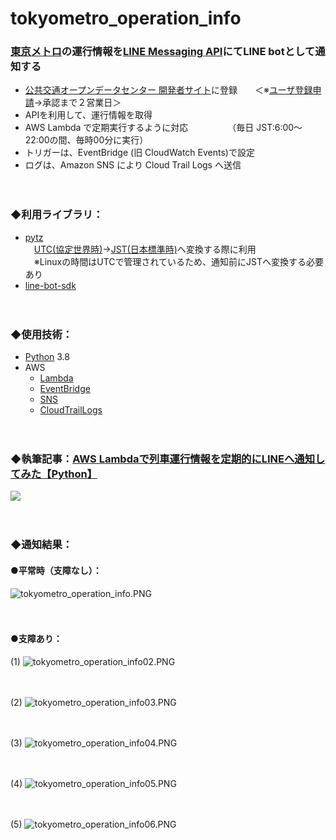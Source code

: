 # tokyometro_operation_info

### [東京メトロ](https://www.tokyometro.jp/index.html)の運行情報を[LINE Messaging API](https://developers.line.biz/ja/services/messaging-api/)にてLINE botとして通知する

- [公共交通オープンデータセンター 開発者サイト](https://developer.odpt.org/)に登録　　＜※[ユーザ登録申請](https://developer.odpt.org/users/sign_up)→承認まで２営業日＞
- APIを利用して、運行情報を取得
- AWS Lambda で定期実行するように対応　　　　　（毎日 JST:6:00～22:00の間、毎時00分に実行）
- トリガーは、EventBridge (旧 CloudWatch Events)で設定
- ログは、Amazon SNS により Cloud Trail Logs へ送信

　

### ◆利用ライブラリ：
- [pytz](https://pythonhosted.org/pytz/)  
　[UTC(協定世界時)](https://ja.wikipedia.org/wiki/%E5%8D%94%E5%AE%9A%E4%B8%96%E7%95%8C%E6%99%82)→[JST(日本標準時)](https://ja.wikipedia.org/wiki/%E6%97%A5%E6%9C%AC%E6%A8%99%E6%BA%96%E6%99%82)へ変換する際に利用  
　※Linuxの時間はUTCで管理されているため、通知前にJSTへ変換する必要あり  
- [line-bot-sdk](https://github.com/line/line-bot-sdk-python)

　

### ◆使用技術：
- [Python](https://www.python.org/) 3.8
- AWS
  - [Lambda](https://aws.amazon.com/jp/lambda/?nc2=h_ql_prod_serv_lbd)
  - [EventBridge](https://aws.amazon.com/jp/eventbridge/?nc2=h_ql_prod_serv_eb)
  - [SNS](https://aws.amazon.com/jp/sns/?nc2=h_ql_prod_ap_sns&whats-new-cards.sort-by=item.additionalFields.postDateTime&whats-new-cards.sort-order=desc)
  - [CloudTrailLogs](https://aws.amazon.com/jp/cloudtrail/?nc2=h_ql_prod_mg_ct)

　

### ◆執筆記事：[AWS Lambdaで列車運行情報を定期的にLINEへ通知してみた【Python】](https://zenn.dev/whitecat_22/articles/9681ab7c85519c)
<a href="https://zenn.dev/whitecat_22/articles/9681ab7c85519c">
  <img src="https://github.com/whitecat-22/tokyometro_operation_info/blob/main/zenn.png">
</a>

　
### ◆通知結果：
#### ●平常時（支障なし）：

![tokyometro_operation_info.PNG](https://github.com/whitecat-22/tokyometro_operation_info/blob/main/tokyometro_operation_info.PNG "tokyometro_operation_info.PNG")

　

#### ●支障あり：
(1)
![tokyometro_operation_info02.PNG](https://github.com/whitecat-22/tokyometro_operation_info/blob/main/tokyometro_operation_info02.PNG)

　

(2)
![tokyometro_operation_info03.PNG](https://github.com/whitecat-22/tokyometro_operation_info/blob/main/tokyometro_operation_info03.PNG)

　

(3)
![tokyometro_operation_info04.PNG](https://github.com/whitecat-22/tokyometro_operation_info/blob/main/tokyometro_operation_info04.PNG)

　

(4)
![tokyometro_operation_info05.PNG](https://github.com/whitecat-22/tokyometro_operation_info/blob/main/tokyometro_operation_info05.PNG)

　

(5)
![tokyometro_operation_info06.PNG](https://github.com/whitecat-22/tokyometro_operation_info/blob/main/tokyometro_operation_info06.PNG)
